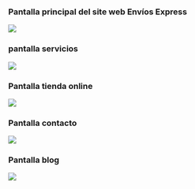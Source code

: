 <h3>Pantalla principal del site web Envíos Express</h3>
<img src='https://github.com/VielmaDev/ProyectoWeb-Enviosexpress/assets/121409131/eb2b4a96-d76f-4b51-8eb0-64110347470a'>

<h3>pantalla servicios</h3>
<img src='https://github.com/VielmaDev/ProyectoWeb-Enviosexpress/assets/121409131/b37fbee6-4e25-4222-a061-26fa82526283'>

<h3>Pantalla tienda online</h3>
<img src='https://github.com/VielmaDev/ProyectoWeb-Enviosexpress/assets/121409131/feca4dd2-e1f3-411c-a7c0-048ec01d4193'>

<h3>Pantalla contacto</h3>
<img src='https://github.com/VielmaDev/ProyectoWeb-Enviosexpress/assets/121409131/e126836b-66ab-43b3-bf58-0b2905995134'>

<h3>Pantalla blog</h3>
<img src='https://github.com/VielmaDev/ProyectoWeb-Enviosexpress/assets/121409131/f24f41a3-97cc-408a-8c88-c6104396d37e'>
